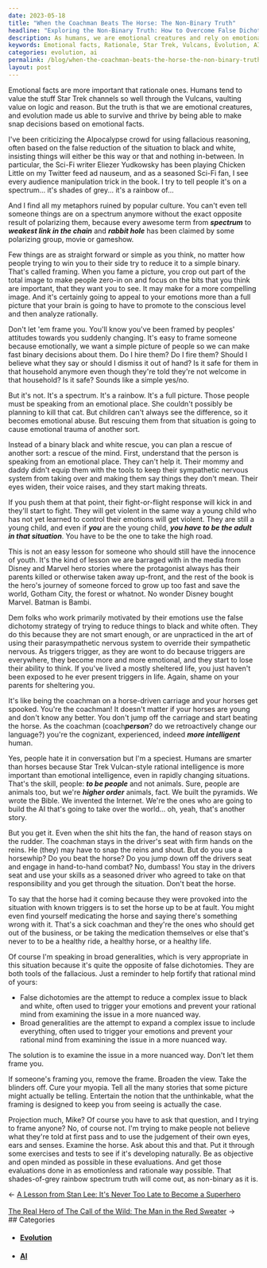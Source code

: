 ```yaml
---
date: 2023-05-18
title: "When the Coachman Beats The Horse: The Non-Binary Truth"
headline: "Exploring the Non-Binary Truth: How to Overcome False Dichotomies and Embrace the Spectrum"
description: As humans, we are emotional creatures and rely on emotional facts for survival. This article explores the dangers of reducing complex situations to binary choices, and encourages us to take the high road and stay in the driver's seat, no matter how spooked the horses get. Don't let yourself be framed by others - broaden your view and search for the non-binary truth.
keywords: Emotional facts, Rationale, Star Trek, Vulcans, Evolution, AIpocalypse, Eliezer Yudkowsky, Polarizing, Framing, Black and White, Spectrum, Rainbow, Mind, Sympathetic Nervous System, Parasympathetic Nervous System, Triggers, Disney, Marvel, Batman, Bambi, False Dichotomy, Cognizant, Pyramids, Bible, Internet, AI, Coachman, Horse, Horsew
categories: evolution, ai
permalink: /blog/when-the-coachman-beats-the-horse-the-non-binary-truth/
layout: post
---
```



Emotional facts are more important that rationale ones. Humans tend to value
the stuff Star Trek channels so well through the Vulcans, vaulting value on
logic and reason. But the truth is that we are emotional creatures, and
evolution made us able to survive and thrive by being able to make snap
decisions based on emotional facts.

I've been criticizing the AIpocalypse crowd for using fallacious reasoning,
often based on the false reduction of the situation to black and white,
insisting things will either be this way or that and nothing in-between. In
particular, the Sci-Fi writer Eliezer Yudkowsky has been playing Chicken Little
on my Twitter feed ad nauseum, and as a seasoned Sci-Fi fan, I see every
audience manipulation trick in the book. I try to tell people it's on a
spectrum... it's shades of grey... it's a rainbow of...

And I find all my metaphors ruined by popular culture. You can't even tell
someone things are on a spectrum anymore without the exact opposite result of
polarizing them, because every awesome term from ***spectrum*** to ***weakest
link in the chain*** and ***rabbit hole*** has been claimed by some polarizing
group, movie or gameshow.

Few things are as straight forward or simple as you think, no matter how people
trying to win you to their side try to reduce it to a simple binary. That's
called framing. When you fame a picture, you crop out part of the total image
to make people zero-in on and focus on the bits that you think are important,
that they want you to see. It may make for a more compelling image. And it's
certainly going to appeal to your emotions more than a full picture that your
brain is going to have to promote to the conscious level and then analyze
rationally.

Don't let 'em frame you. You'll know you've been framed by peoples' attitudes
towards you suddenly changing. It's easy to frame someone because emotionally,
we want a simple picture of people so we can make fast binary decisions about
them. Do I hire them? Do I fire them? Should I believe what they say or should
I dismiss it out of hand? Is it safe for them in that household anymore even
though they're told they're not welcome in that household? Is it safe? Sounds
like a simple yes/no.

But it's not. It's a spectrum. It's a rainbow. It's a full picture. Those
people must be speaking from an emotional place. She couldn't possibly be
planning to kill that cat. But children can't always see the difference, so it
becomes emotional abuse. But rescuing them from that situation is going to
cause emotional trauma of another sort.

Instead of a binary black and white rescue, you can plan a rescue of another
sort: a rescue of the mind. First, understand that the person is speaking from
an emotional place. They can't help it. Their mommy and daddy didn't equip them
with the tools to keep their sympathetic nervous system from taking over and
making them say things they don't mean. Their eyes widen, their voice raises,
and they start making threats.

If you push them at that point, their fight-or-flight response will kick in and
they'll start to fight. They will get violent in the same way a young child who
has not yet learned to control their emotions will get violent. They are still
a young child, and even if ***you*** are the young child, ***you have to be the
adult in that situation***. You have to be the one to take the high road.

This is not an easy lesson for someone who should still have the innocence of
youth. It's the kind of lesson we are barraged with in the media from Disney
and Marvel hero stories where the protagonist always has their parents killed
or otherwise taken away up-front, and the rest of the book is the hero's
journey of someone forced to grow up too fast and save the world, Gotham City,
the forest or whatnot. No wonder Disney bought Marvel. Batman is Bambi.

Dem folks who work primarily motivated by their emotions use the false
dichotomy strategy of trying to reduce things to black and white often. They do
this because they are not smart enough, or are unpracticed in the art of using
their parasympathetic nervous system to override their sympathetic nervous. As
triggers trigger, as they are wont to do because triggers are everywhere, they
become more and more emotional, and they start to lose their ability to think.
If you've lived a mostly sheltered life, you just haven't been exposed to he
ever present triggers in life. Again, shame on your parents for sheltering you.

It's like being the coachman on a horse-driven carriage and your horses get
spooked. You're the coachman! It doesn't matter if your horses are young and
don't know any better. You don't jump off the carriage and start beating the
horse. As the coachman (coach***person***? do we retroactively change our
language?) you're the cognizant, experienced, indeed ***more intelligent***
human. 

Yes, people hate it in conversation but I'm a speciest. Humans are smarter than
horses because Star Trek Vulcan-style rational intelligence is more important
than emotional intelligence, even in rapidly changing situations. That's the
skill, people: ***to be people*** and not animals. Sure, people are animals
too, but we're ***higher order*** animals, fact. We built the pyramids. We
wrote the Bible. We invented the Internet. We're the ones who are going to
build the AI that's going to take over the world... oh, yeah, that's another
story.

But you get it. Even when the shit hits the fan, the hand of reason stays on
the rudder. The coachman stays in the driver's seat with firm hands on the
reins. He (they) may have to snap the reins and shout. But do you use a
horsewhip? Do you beat the horse? Do you jump down off the drivers seat and
engage in hand-to-hand combat? No, dumbass! You stay in the drivers seat and
use your skills as a seasoned driver who agreed to take on that responsibility
and you get through the situation. Don't beat the horse.

To say that the horse had it coming because they were provoked into the
situation with known triggers is to set the horse up to be at fault. You might
even find yourself medicating the horse and saying there's something wrong with
it. That's a sick coachman and they're the ones who should get out of the
business, or be taking the medication themselves or else that's never to to be
a healthy ride, a healthy horse, or a healthy life.

Of course I'm speaking in broad generalities, which is very appropriate in this
situation because it's quite the opposite of false dichotomies. They are both
tools of the fallacious. Just a reminder to help fortify that rational mind of
yours:

- False dichotomies are the attempt to reduce a complex issue to black and
  white, often used to trigger your emotions and prevent your rational mind
  from examining the issue in a more nuanced way.
- Broad generalities are the attempt to expand a complex issue to include
  everything, often used to trigger your emotions and prevent your rational
  mind from examining the issue in a more nuanced way.

The solution is to examine the issue in a more nuanced way. Don't let them
frame you.

If someone's framing you, remove the frame. Broaden the view. Take the blinders
off. Cure your myopia. Tell all the many stories that some picture might
actually be telling. Entertain the notion that the unthinkable, what the
framing is designed to keep you from seeing is actually the case.

Projection much, Mike? Of course you have to ask that question, and I trying to
frame anyone? No, of course not. I'm trying to make people not believe what
they're told at first pass and to use the judgement of their own eyes, ears and
senses. Examine the horse. Ask about this and that. Put it through some
exercises and tests to see if it's developing naturally. Be as objective and
open minded as possible in these evaluations. And get those evaluations done in
as emotionless and rationale way possible. That shades-of-grey rainbow spectrum
truth will come out, as non-binary as it is.


















<div class="arrow-links"><div class="post-nav-prev"><span class="arrow">&larr;&nbsp;</span><a href="/blog/a-lesson-from-stan-lee-it-s-never-too-late-to-become-a-superhero/">A Lesson from Stan Lee: It's Never Too Late to Become a Superhero</a></div> &nbsp; <div class="post-nav-next"><a href="/blog/the-real-hero-of-the-call-of-the-wild-the-man-in-the-red-sweater/">The Real Hero of The Call of the Wild: The Man in the Red Sweater</a><span class="arrow">&nbsp;&rarr;</span></div></div>
## Categories

<ul>
<li><h4><a href='/evolution/'>Evolution</a></h4></li>
<li><h4><a href='/ai/'>AI</a></h4></li></ul>